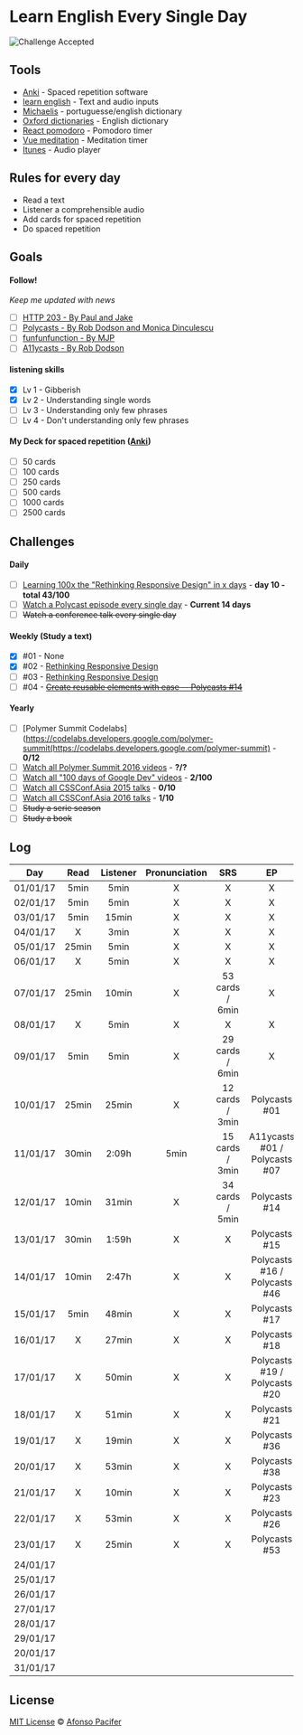 # Learn English Every Single Day

![Challenge Accepted](https://media.giphy.com/media/AWv3UAFkgz39u/giphy.gif)

## Tools
- [Anki](http://ankisrs.net/) - Spaced repetition software
- [learn english](http://afonsopacifer.github.io/learn-english/) - Text and audio inputs
- [Michaelis](http://michaelis.uol.com.br/) - portuguesse/english dictionary
- [Oxford dictionaries](https://en.oxforddictionaries.com/) - English dictionary
- [React pomodoro](http://afonsopacifer.github.io/react-pomodoro/) - Pomodoro timer
- [Vue meditation](https://afonsopacifer.github.io/vue-meditation/) - Meditation timer
- [Itunes](http://www.apple.com/br/itunes/) - Audio player

## Rules for every day
- Read a text
- Listener a comprehensible audio
- Add cards for spaced repetition
- Do spaced repetition

## Goals

#### Follow!
*Keep me updated with news*
- [ ] [HTTP 203 - By Paul and Jake ](https://www.youtube.com/playlist?list=PLOU2XLYxmsII_38oWcnQzXs9K9HKBMg-e)
- [ ] [Polycasts - By Rob Dodson and Monica Dinculescu](https://www.youtube.com/playlist?list=PLNYkxOF6rcIDdS7HWIC_BYRunV6MHs5xo)
- [ ] [funfunfunction - By MJP](https://www.youtube.com/channel/UCO1cgjhGzsSYb1rsB4bFe4Q)
- [ ] [A11ycasts - By Rob Dodson](https://www.youtube.com/playlist?list=PLNYkxOF6rcICWx0C9LVWWVqvHlYJyqw7g)

#### listening skills
- [x] Lv 1 - Gibberish
- [x] Lv 2 - Understanding single words
- [ ] Lv 3 - Understanding only few phrases
- [ ] Lv 4 - Don't understanding only few phrases

#### My Deck for spaced repetition ([Anki](http://ankisrs.net/))
- [ ] 50 cards
- [ ] 100 cards
- [ ] 250 cards
- [ ] 500 cards
- [ ] 1000 cards
- [ ] 2500 cards

## Challenges

#### Daily
- [ ] [Learning 100x the "Rethinking Responsive Design" in x days](special-challenges/100x-rethinking-responsive-design.md) - **day 10 - total 43/100**
- [ ] [Watch a Polycast episode every single day](special-challenges/polycast.md) - **Current 14 days**
- [ ] <s>Watch a conference talk every single day</s>

#### Weekly (Study a text)
- [x] #01 - None
- [x] #02 - [Rethinking Responsive Design](https://una.im/rethinking-responsive/#💁)
- [ ] #03 - [Rethinking Responsive Design](https://una.im/rethinking-responsive/#💁)
- [ ] #04 - [<s>Create reusable elements with ease -- Polycasts #14</s>](https://www.youtube.com/watch?v=p7Q1mQtFGM8&index=49&list=PLNYkxOF6rcIDdS7HWIC_BYRunV6MHs5xo)

#### Yearly
- [ ] [Polymer Summit Codelabs](https://codelabs.developers.google.com/polymer-summit(https://codelabs.developers.google.com/polymer-summit) - **0/12**
- [ ] [Watch all Polymer Summit 2016 videos](special-challenges/polymer-summit-2016.md) - **?/?**
- [ ] [Watch all "100 days of Google Dev" videos](special-challenges/100-days-of-google-dev.md) - **2/100**
- [ ] [Watch all CSSConf.Asia 2015 talks](special-challenges/cssconf-asia-2015.md) - **0/10**
- [ ] [Watch all CSSConf.Asia 2016 talks](special-challenges/cssconf-asia-2016.md) - **1/10**
- [ ] <s>Study a serie season</s>
- [ ] <s>Study a book</s>

## Log

| Day       | Read    |  Listener  | Pronunciation | SRS  | EP |
|:---------:|:-------:|:----------:|:--------------:|:---:|:---:|
| 01/01/17  | 5min    | 5min       | X | X | X |
| 02/01/17  | 5min    | 5min       | X | X | X |
| 03/01/17  | 5min    | 15min      | X | X | X |
| 04/01/17  | X       | 3min       | X | X | X |
| 05/01/17  | 25min   | 5min       | X | X | X |
| 06/01/17  | X       | 5min       | X | X | X |
| 07/01/17  | 25min   | 10min      | X | 53 cards / 6min | X |
| 08/01/17  | X       | 5min       | X | X | X |
| 09/01/17  | 5min    | 5min       | X | 29 cards / 6min | X |
| 10/01/17  | 25min   | 25min      | X | 12 cards / 3min |Polycasts #01|
| 11/01/17  | 30min   | 2:09h      | 5min | 15 cards / 3min | A11ycasts #01 / Polycasts #07 |
| 12/01/17  | 10min   | 31min      | X | 34 cards / 5min | Polycasts #14 |
| 13/01/17  | 30min   | 1:59h      | X | X | Polycasts #15 |
| 14/01/17  | 10min   | 2:47h      | X | X | Polycasts #16 / Polycasts #46 |
| 15/01/17  | 5min    | 48min      | X | X | Polycasts #17 |
| 16/01/17  | X       | 27min      | X | X | Polycasts #18 |
| 17/01/17  | X       | 50min      | X | X | Polycasts #19 / Polycasts #20 |
| 18/01/17  | X       | 51min      | X | X | Polycasts #21 |
| 19/01/17  | X       | 19min      | X | X | Polycasts #36 |
| 20/01/17  | X       | 53min      | X | X | Polycasts #38 |
| 21/01/17  | X       | 10min      | X | X | Polycasts #23 |
| 22/01/17  | X       | 53min      | X | X | Polycasts #26 |
| 23/01/17  | X       | 25min      | X | X | Polycasts #53  |
| 24/01/17  |         |            |   |   |   |
| 25/01/17  |         |            |   |   |   |
| 26/01/17  |         |            |   |   |   |
| 27/01/17  |         |            |   |   |   |
| 28/01/17  |         |            |   |   |   |
| 29/01/17  |         |            |   |   |   |
| 20/01/17  |         |            |   |   |   |
| 31/01/17  |         |            |   |   |   |

## License
[MIT License](https://github.com/afonsopacifer/learn-english-every-single-day/blob/master/LICENSE.md) © [Afonso Pacifer](http://afonsopacifer.github.io/)
